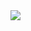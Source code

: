 <img src="https://cloclo23.cldmail.ru/public/get/7YeonrCfseSSRzrQaYT3X1LyyUH1Jf4iQEZ4i1Ugo5SdGamkpLP3VCSx7m31xDxgJ9kE4w/paranormal-lynx@mail.ru/video.gif">
